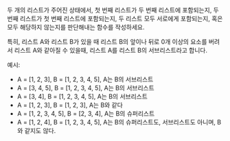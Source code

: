 두 개의 리스트가 주어진 상태에서, 첫 번째 리스트가 두 번째 리스트에 포함되는지, 두 번째 리스트가 첫 번째 리스트에 포함되는지, 두 리스트 모두 서로에게 포함되는지, 혹은 모두 해당하지 않는지를 판단해내는 함수를 작성하세요.

특히, 리스트 A와 리스트 B가 있을 때 리스트 B의 앞이나 뒤로 0개 이상의 요소를 버려서 리스트 A와 같아질 수 있을때, 리스트 A를 리스트 B의 서브리스트라고 합니다.

예시:

 * A = [1, 2, 3], B = [1, 2, 3, 4, 5], A는 B의 서브리스트
 * A = [3, 4, 5], B = [1, 2, 3, 4, 5], A는 B의 서브리스트
 * A = [3, 4], B = [1, 2, 3, 4, 5], A는 B의 서브리스트
 * A = [1, 2, 3], B = [1, 2, 3], A는 B와 같다
 * A = [1, 2, 3, 4, 5], B = [2, 3, 4], A는 B의 슈퍼리스트
 * A = [1, 2, 4], B = [1, 2, 3, 4, 5], A는 B의 슈퍼리스트도, 서브리스트도 아니며, B와 같지도 않다.